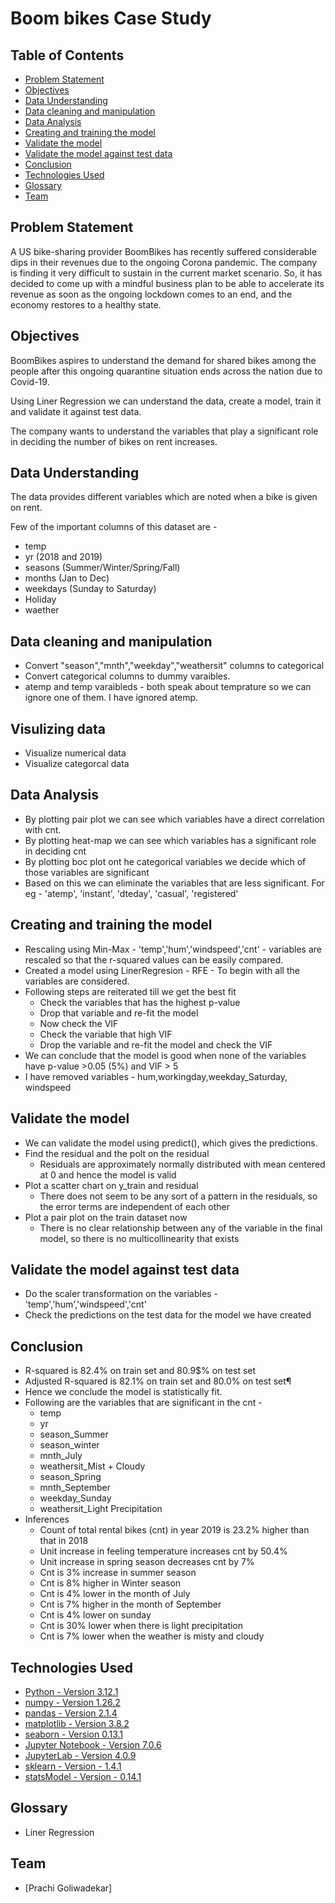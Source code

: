 # Boom bikes Case Study

## Table of Contents
* [Problem Statement](#problem-statement)
* [Objectives](#objectives)
* [Data Understanding](#data-understanding)
* [Data cleaning and manipulation](#data-cleaning-and-manipulation)
* [Data Analysis](#data-analysis)
* [Creating and training the model](#Creating-and-training-the-model)
* [Validate the model](#Validate-the-model)
* [Validate the model against test data](#Validate-the-model-against-test-data)
* [Conclusion](#Conclusion)
* [Technologies Used](#technologies-used)
* [Glossary](#glossary)
* [Team](#team)

## Problem Statement

A US bike-sharing provider BoomBikes has recently suffered considerable dips in their revenues due to the ongoing Corona pandemic. The company is finding it very difficult to sustain in the current market scenario. So, it has decided to come up with a mindful business plan to be able to accelerate its revenue as soon as the ongoing lockdown comes to an end, and the economy restores to a healthy state. 

## Objectives

BoomBikes aspires to understand the demand for shared bikes among the people after this ongoing quarantine situation ends across the nation due to Covid-19. 

Using Liner Regression we can understand the data, create a model, train it and validate it against test data.

The company wants to understand the variables that play a significant role in deciding the number of bikes on rent increases.

## Data Understanding

The data provides different variables which are noted when a bike is given on rent.

Few of the important columns of this dataset are - 
- temp
- yr (2018 and 2019)
- seasons (Summer/Winter/Spring/Fall)
- months (Jan to Dec)
- weekdays (Sunday to Saturday)
- Holiday	
- waether

## Data cleaning and manipulation
- Convert "season","mnth","weekday","weathersit" columns to categorical
- Convert categorical columns to dummy varaibles.
- atemp and temp varaibleds - both speak about temprature so we can ignore one of them. I have ignored atemp.

## Visulizing data
- Visualize numerical data
- Visualize categorcal data

## Data Analysis
- By plotting pair plot we can see which variables have a direct correlation with cnt.
- By plotting heat-map we can see which variables has a significant role in deciding cnt
- By plotting boc plot ont he categorical variables we decide which of those variables are significant
- Based on this we can eliminate the variables that are less significant. For eg - 'atemp', 'instant', 'dteday', 'casual', 'registered'

## Creating and training the model
- Rescaling using Min-Max - 'temp','hum','windspeed','cnt' - variables are rescaled so that the r-squared values can be easily compared.
- Created a model using LinerRegresion - RFE - To begin with all the variables are considered.
- Following steps are reiterated till we get the best fit
    -  Check the variables that has the highest p-value
    -  Drop that variable and re-fit the model
    -  Now check the VIF
    -  Check the variable that high VIF
    -  Drop the variable and re-fit the model and check the VIF
-  We can conclude that the model is good when none of the variables have p-value >0.05 (5%) and VIF > 5
-  I have removed variables - hum,workingday,weekday_Saturday, windspeed

## Validate the model
- We can validate the model using predict(), which gives the predictions.
- Find the residual and the polt on the residual
    - Residuals are approximately normally distributed with mean centered at 0 and hence the model is valid
- Plot a scatter chart on y_train and residual
    - There does not seem to be any sort of a pattern in the residuals, so the error terms are independent of each other
- Plot a pair plot on the train dataset now
    - There is no clear relationship between any of the variable in the final model, so there is no multicollinearity that exists
 
## Validate the model against test data
- Do the scaler transformation on the variables -  'temp','hum','windspeed','cnt'
- Check the predictions on the test data for the model we have created

## Conclusion
- R-squared is 82.4% on train set and 80.9$% on test set
- Adjusted R-squared is 82.1% on train set and 80.0% on test set¶
- Hence we conclude the model is statistically fit.
- Following are the variables that are significant in the cnt -
    - temp
    - yr
    - season_Summer
    - season_winter
    - mnth_July
    - weathersit_Mist + Cloudy
    - season_Spring
    - mnth_September
    - weekday_Sunday
    - weathersit_Light Precipitation 
- Inferences
    - Count of total rental bikes (cnt) in year 2019 is 23.2% higher than that in 2018
    - Unit increase in feeling temperature increases cnt by 50.4%
    - Unit increase in spring season decreases cnt by 7%
    - Cnt is 3% increase in summer season
    - Cnt is 8% higher in Winter season
    - Cnt is 4% lower in the month of July
    - Cnt is 7% higher in the month of September
    - Cnt is 4% lower on sunday
    - Cnt is 30% lower when there is light precipitation
    - Cnt is 7% lower when the weather is misty and cloudy

## Technologies Used
- [Python - Version 3.12.1](https://www.python.org/downloads/release/python-3121/)
- [numpy - Version 1.26.2](https://github.com/numpy)
- [pandas - Version 2.1.4](https://github.com/pandas-dev/pandas)
- [matplotlib - Version 3.8.2](https://github.com/matplotlib)
- [seaborn - Version 0.13.1](https://github.com/seaborn)
- [Jupyter Notebook - Version 7.0.6]()
- [JupyterLab - Version 4.0.9]()
- [sklearn - Version - 1.4.1](https://scikit-learn.org/stable/)
- [statsModel - Version - 0.14.1](https://www.statsmodels.org/stable/index.html) 

## Glossary
- Liner Regression

## Team
* [Prachi Goliwadekar]
